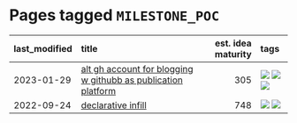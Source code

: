 # Pages tagged `MILESTONE_POC`

|last_modified|title|est. idea maturity|tags
|:---|:---|---:|:---|
|2023-01-29|[alt gh account for blogging w githubb as publication platform](../alt_gh_account_for_blogging.md)|305|[![](https://img.shields.io/badge/tag-MILESTONE_POC-32d44f)](../tags/MILESTONE_POC.md) [![](https://img.shields.io/badge/tag-publication-fecb83)](../tags/publication.md) [![](https://img.shields.io/badge/tag-wip-6a156e)](../tags/wip.md)|
|2022-09-24|[declarative infill](../declarative-infill.md)|748|[![](https://img.shields.io/badge/tag-MILESTONE_POC-32d44f)](../tags/MILESTONE_POC.md) [![](https://img.shields.io/badge/tag-experimental-4a3565)](../tags/experimental.md)|